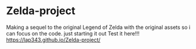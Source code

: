 # Zelda-project
Making a sequel to the original Legend of Zelda with the original assets so i can focus on the code.
 just starting it out 
 Test it here!!!
 https://lap343.github.io/Zelda-project/
